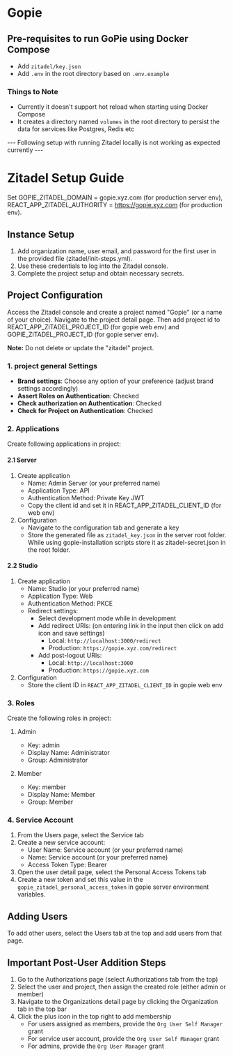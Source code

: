 # Gopie

## Pre-requisites to run GoPie using Docker Compose
- Add `zitadel/key.json`
- Add `.env` in the root directory based on `.env.example`

### Things to Note
- Currently it doesn't support hot reload when starting using Docker Compose
- It creates a directory named `volumes` in the root directory to persist the data for services like Postgres, Redis etc

--- Following setup with running Zitadel locally is not working as expected currently ---

# Zitadel Setup Guide

Set GOPIE_ZITADEL_DOMAIN = gopie.xyz.com (for production server env), REACT_APP_ZITADEL_AUTHORITY = https://gopie.xyz.com (for production env).

## Instance Setup

1. Add organization name, user email, and password for the first user in the provided file (zitadel/init-steps.yml).
2. Use these credentials to log into the Zitadel console.
3. Complete the project setup and obtain necessary secrets.

## Project Configuration

Access the Zitadel console and create a project named "Gopie" (or a name of your choice). Navigate to the project detail page. Then add project id to REACT_APP_ZITADEL_PROJECT_ID (for gopie web env) and GOPIE_ZITADEL_PROJECT_ID (for gopie server env).

**Note:** Do not delete or update the "zitadel" project.

### 1. project general Settings

- **Brand settings**: Choose any option of your preference (adjust brand settings accordingly)
- **Assert Roles on Authentication**: Checked
- **Check authorization on Authentication**: Checked
- **Check for Project on Authentication**: Checked

### 2. Applications

Create following applications in project:

#### 2.1 Server

1. Create application
   - Name: Admin Server (or your preferred name)
   - Application Type: API
   - Authentication Method: Private Key JWT
   - Copy the client id and set it in REACT_APP_ZITADEL_CLIENT_ID (for web env)
2. Configuration
   - Navigate to the configuration tab and generate a key
   - Store the generated file as `zitadel_key.json` in the server root folder. While using gopie-installation scripts store it as zitadel-secret.json in the root folder.

#### 2.2 Studio

1. Create application
   - Name: Studio (or your preferred name)
   - Application Type: Web
   - Authentication Method: PKCE
   - Redirect settings:
     - Select development mode while in development
     - Add redirect URIs: (on entering link in the input then click on add icon and save settings)
       - Local: `http://localhost:3000/redirect`
       - Production: `https://gopie.xyz.com/redirect`
     - Add post-logout URIs:
       - Local: `http://localhost:3000`
       - Production: `https://gopie.xyz.com`
2. Configuration
   - Store the client ID in `REACT_APP_ZITADEL_CLIENT_ID` in gopie web env

### 3. Roles

Create the following roles in project:

1. Admin

   - Key: admin
   - Display Name: Administrator
   - Group: Administrator

2. Member
   - Key: member
   - Display Name: Member
   - Group: Member

### 4. Service Account

1. From the Users page, select the Service tab
2. Create a new service account:
   - User Name: Service account (or your preferred name)
   - Name: Service account (or your preferred name)
   - Access Token Type: Bearer
3. Open the user detail page, select the Personal Access Tokens tab
4. Create a new token and set this value in the `gopie_zitadel_personal_access_token` in gopie server environment variables.

## Adding Users

To add other users, select the Users tab at the top and add users from that page.

## Important Post-User Addition Steps

1. Go to the Authorizations page (select Authorizations tab from the top)
2. Select the user and project, then assign the created role (either admin or member)
3. Navigate to the Organizations detail page by clicking the Organization tab in the top bar
4. Click the plus icon in the top right to add membership
   - For users assigned as members, provide the `Org User Self Manager` grant
   - For service user account, provide the `Org User Self Manager` grant
   - For admins, provide the `Org User Manager` grant
